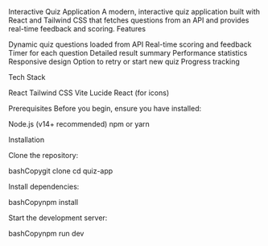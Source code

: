 Interactive Quiz Application
A modern, interactive quiz application built with React and Tailwind CSS that fetches questions from an API and provides real-time feedback and scoring.
Features

Dynamic quiz questions loaded from API
Real-time scoring and feedback
Timer for each question
Detailed result summary
Performance statistics
Responsive design
Option to retry or start new quiz
Progress tracking

Tech Stack

React
Tailwind CSS
Vite
Lucide React (for icons)

Prerequisites
Before you begin, ensure you have installed:

Node.js (v14+ recommended)
npm or yarn

Installation

Clone the repository:

bashCopygit clone <repository-url>
cd quiz-app

Install dependencies:

bashCopynpm install

Start the development server:

bashCopynpm run dev
